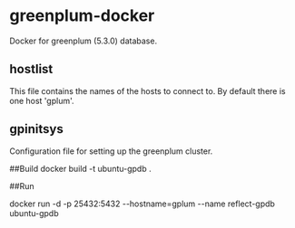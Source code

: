 # greenplum-docker
Docker for greenplum (5.3.0) database.

## hostlist
This file contains the names of the hosts to connect to. By default there is one host 'gplum'.

##  gpinitsys
Configuration file for setting up the greenplum cluster.

##Build
docker build -t ubuntu-gpdb .

##Run

docker run -d -p 25432:5432 --hostname=gplum  --name reflect-gpdb ubuntu-gpdb
